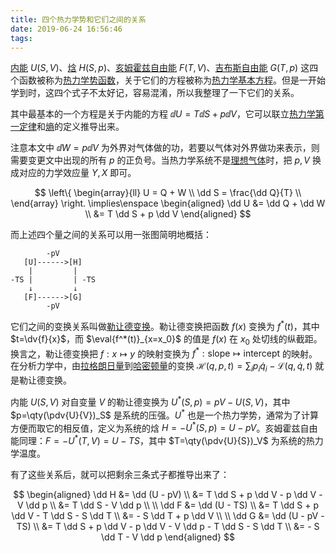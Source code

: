 ```yaml
---
title: 四个热力学势和它们之间的关系
date: 2019-06-24 16:56:46
tags:
---
```


<u>内能</u> $U(S, V)$、<u>焓</u> $H(S, p)$、<u>亥姆霍兹自由能</u> $F(T, V)$、<u>吉布斯自由能</u> $G(T, p)$ 这四个函数被称为<u>热力学势函数</u>，关于它们的方程被称为<u>热力学基本方程</u>。但是一开始学到时，这四个式子不太好记，容易混淆，所以我整理了一下它们的关系。

其中最基本的一个方程是关于内能的方程 $\dd U = T \dd S + p \dd V$，它可以联立<u>热力学第一定律</u>和<u>熵</u>的定义推导出来。

注意本文中 $\dd W = p \dd V$ 为外界对气体做的功，若要以气体对外界做功来表示，则需要变更文中出现的所有 $p$ 的正负号。当热力学系统不是<u>理想气体</u>时，把 $p, V$ 换成对应的力学效应量 $Y, X$ 即可。

$$
\left\{
\begin{array}{ll}
    U = Q + W \\
    \dd S = \frac{\dd Q}{T} \\
\end{array}
\right.
\implies\enspace
\begin{aligned}
\dd U &= \dd Q + \dd W \\
      &= T \dd S + p \dd V
\end{aligned}
$$

而上述四个量之间的关系可以用一张图简明地概括：

```
        -pV
   [U]------>[H]
    |         |
-TS |         | -TS
    ↓         ↓
   [F]------>[G]
        -pV
```

它们之间的变换关系叫做<u>勒让德变换</u>。勒让德变换把函数 $f(x)$ 变换为 $f^*(t)$，其中 $t=\dv{f}{x}$，而 $\eval{f^*(t)}_{x=x_0}$ 的值是 $f(x)$ 在 $x_0$ 处切线的纵截距。换言之，勒让德变换把 $f: x \mapsto y$ 的映射变换为 $f^*: \text{slope}\mapsto\text{intercept}$ 的映射。在分析力学中，由<u>拉格朗日量</u>到<u>哈密顿量</u>的变换 $\mathcal{H}(q,p,t)=\sum_i{ p_i\dot{q}_i} - \mathcal{L}(q,\dot{q},t)$ 就是勒让德变换。

内能 $U(S,V)$ 对自变量 $V$ 的勒让德变换为 $U^*(S,p)=pV-U(S,V)$，其中 $p=\qty(\pdv{U}{V})_S$ 是系统的压强。$U^*$ 也是一个热力学势，通常为了计算方便而取它的相反值，定义为系统的焓 $H=-U^*(S,p)=U-pV$。亥姆霍兹自由能同理：$F=-U^*(T,V)=U-TS$，其中 $T=\qty(\pdv{U}{S})_V$ 为系统的热力学温度。

有了这些关系后，就可以把剩余三条式子都推导出来了：

$$
\begin{aligned}
\dd H &= \dd (U - pV) \\
      &= T \dd S + p \dd V - p \dd V - V \dd p \\
      &= T \dd S - V \dd p \\
\\
\dd F &= \dd (U - TS) \\
      &= T \dd S + p \dd V - T \dd S - S \dd T \\
      &= - S \dd T + p \dd V \\
\\
\dd G &= \dd (U - pV - TS) \\
      &= T \dd S + p \dd V - p \dd V - V \dd p - T \dd S - S \dd T \\
      &= - S \dd T - V \dd p
\end{aligned}
$$


